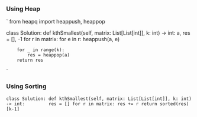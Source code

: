 ### Using Heap
`
from heapq import heappush, heappop

class Solution:
    def kthSmallest(self, matrix: List[List[int]], k: int) -> int:
        a, res = [], -1
        for r in matrix:
            for e in r:
                heappush(a, e)

        for _ in range(k):
            res = heappop(a)    
        return res
`

### Using Sorting
`
class Solution:
    def kthSmallest(self, matrix: List[List[int]], k: int) -> int:        
        res = []
        for r in matrix:
            res += r
        return sorted(res)[k-1]
`
